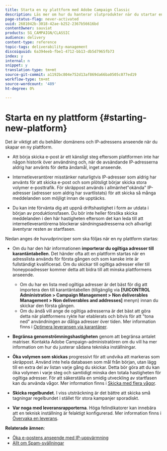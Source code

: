 ```yaml
---
title: Starta en ny plattform med Adobe Campaign Classic
description: Läs mer om hur du hanterar slutprodukter när du startar en ny plattform med Adobe Campaign Classic.
page-status-flag: never-activated
uuid: 2681042b-3018-42ae-b252-2367b56616bd
contentOwner: sauviat
products: SG_CAMPAIGN/CLASSIC
audience: delivery
content-type: reference
topic-tags: deliverability-management
discoiquuid: 6a394eeb-fbe1-4712-bb13-db5d7965fb73
index: y
internal: n
snippet: y
translation-type: tm+mt
source-git-commit: a1192bc804e752d13af869da66ba0505c077ed19
workflow-type: tm+mt
source-wordcount: '489'
ht-degree: 0%

---
```



# Starta en ny plattform {#starting-new-platform}

Det är viktigt att du behåller domänens och IP-adressens anseende när du skapar en ny plattform.

* Att börja skicka e-post är ett känsligt steg eftersom plattformen inte har någon historik över användning och, när de avsändande IP-adresserna aldrig har använts för detta ändamål, inget anseende.

* Internetleverantörer misstänker naturligtvis IP-adresser som aldrig har använts för att skicka e-post och som plötsligt börjar skicka stora volymer e-posttrafik. För skräppost används i allmänhet&quot;okända&quot; IP-adresser (adresser som aldrig har svartlistats) för att skicka så många meddelanden som möjligt innan de upptäcks.

* Du kan inte förvänta dig att uppnå driftshastighet i form av utdata i början av produktionsfasen. Du bör inte heller försöka skicka meddelanden i den här hastigheten eftersom det kan leda till att internetleverantörerna blockerar sändningsadresserna och allvarligt äventyrar resten av startfasen.

Nedan anges de huvudprinciper som ska följas när en ny plattform startas:

* Om du har den här informationen **importerar du ogiltiga adresser till karantäntabellen**.
Det händer ofta att en plattform startas när en adresslista används för första gången och som kanske inte är fullständigt kvalificerad. Om du skickar till ogiltiga adresser eller till honeypoadresser kommer detta att bidra till att minska plattformens anseende.

   * Om du har en lista med ogiltiga adresser är det bäst för dig att importera den till karantäntabellen (tillgänglig via **[!UICONTROL Administration > Campaign Management > Non deliverables Management > Non deliverables and addresses]** menyn) innan du skickar den första gången.
   * Om du ändå vill ange de ogiltiga adresserna är det bäst att göra detta när plattformens rykte har etablerats och bitvis för att &quot;tona ned&quot; användningen av dåliga adresser över tiden.
   Mer information finns i [Optimera leveransen via karantäner](../../delivery/using/understanding-quarantine-management.md#optimizing-your-delivery-through-quarantines).
* **Begränsa genomströmningshastigheten** genom att begränsa antalet matriser. Kontakta Adobe Campaign-administratören om du vill ha mer information om hur du justerar sådana tekniska inställningar.
* **Öka volymen som skickas** progressivt för att undvika att markeras som skräppost. Använd inte hela databasen som mål från början, utan lägg till en extra del av listan varje gång du skickar. Detta bör göra att du kan öka volymen i varje steg och samtidigt minska den totala hastigheten för ogiltiga adresser. För att säkerställa en smidig utveckling av startfasen kan du använda vågor. Mer information finns i [Skicka med flera vågor](../../delivery/using/steps-sending-the-delivery.md#sending-using-multiple-waves).
* **Skicka regelbundet**. I viss utsträckning är det bättre att skicka små tagningar regelbundet i stället för stora kampanjer sporadiskt.
* **Var noga med leveransrapporterna**. Höga felindikatorer kan innebära att en teknisk inställning är felaktigt konfigurerad. Mer information finns i [Övervaka en leverans](../../delivery/using/monitoring-a-delivery.md).

**Relaterade ämnen**:
* [Öka e-postens anseende med IP-uppvärmning](https://helpx.adobe.com/campaign/kb/increase-email-rep-ip-warming.html)
* [Allt om Spam-svällningar](https://helpx.adobe.com/campaign/kb/spam-traps.html)